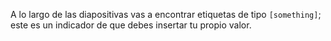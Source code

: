 A lo largo de las diapositivas vas a encontrar etiquetas de tipo `[something]`; este es un indicador de que debes insertar tu propio valor.
